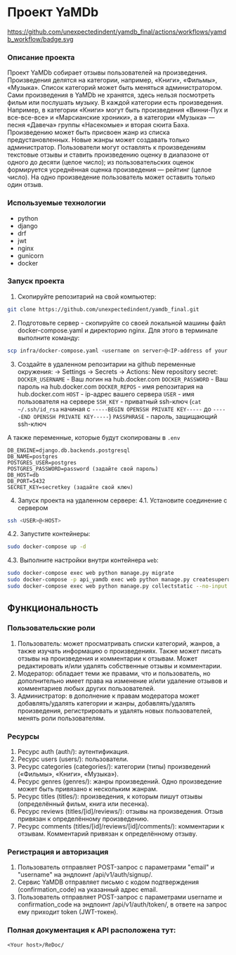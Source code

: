 # Проект YaMDb
https://github.com/unexpectedindent/yamdb_final/actions/workflows/yamdb_workflow/badge.svg

### Описание проекта

Проект YaMDb собирает отзывы пользователей на произведения. Произведения делятся на категории, например, «Книги», «Фильмы», «Музыка». Список категорий может быть меняться администратором.
Сами произведения в YaMDb не хранятся, здесь нельзя посмотреть фильм или послушать музыку.
В каждой категории есть произведения. Например, в категории «Книги» могут быть произведения «Винни-Пух и все-все-все» и «Марсианские хроники», а в категории «Музыка» — песня «Давеча» группы «Насекомые» и вторая сюита Баха.
Произведению может быть присвоен жанр из списка предустановленных. Новые жанры может создавать только администратор.
Пользователи могут оставлять к произведениям текстовые отзывы и ставить произведению оценку в диапазоне от одного до десяти (целое число); из пользовательских оценок формируется усреднённая оценка произведения — рейтинг (целое число). На одно произведение пользователь может оставить только один отзыв.


### Используемые технологии

* python
* django
* drf
* jwt
* nginx
* gunicorn
* docker

### Запуск проекта

1. Скопируйте репозитарий на свой компьютер:
```bash
git clone https://github.com/unexpectedindent/yamdb_final.git
```
2. Подготовьте сервер - скопируйте со своей локальной машины файл docker-compose.yaml и директорию nginx. Для этого в терминале выполните команду:
```bash
scp infra/docker-compose.yaml <username on server>@<IP-address of your server>:/<directory on the server> && scp -r infra/nginx <username on server>@<IP-address of your server>:/<directory on the server>
```
3. Создайте в удаленном репозитарии на github переменные окружения: <Your repository> -> Settings -> Secrets -> Actions: New repository secret:
`DOCKER_USERNAME` - Ваш логин на hub.docker.com
`DOCKER_PASSWORD` - Ваш пароль на hub.docker.com
`DOCKER_REPOS` - имя репозитария на hub.docker.com
`HOST` - ip-адрес вашего сервера
`USER` - имя пользователя на сервере
`SSH_KEY` - приватный ssh-ключ (`cat ~/.ssh/id_rsa` начиная с `-----BEGIN OPENSSH PRIVATE KEY-----` до `-----END OPENSSH PRIVATE KEY-----`)
`PASSPHRASE` - пароль, защищающий ssh-ключ

А также переменные, которые будут скопированы в `.env`
```
DB_ENGINE=django.db.backends.postgresql
DB_NAME=postgres
POSTGRES_USER=postgres
POSTGRES_PASSWORD=password (задайте свой пароль)
DB_HOST=db
DB_PORT=5432
SECRET_KEY=secretkey (задайте свой ключ)
```

4. Запуск проекта на удаленном сервере:
4.1. Установите соединение с сервером
```bash
ssh <USER>@<HOST>
```
4.2. Запустите контейнеры:
```bash
sudo docker-compose up -d
```
4.3. Выполните настройки внутри контейнера `web`:
```bash
sudo docker-compose exec web python manage.py migrate
sudo docker-compose -p api_yamdb exec web python manage.py createsuperuser
sudo docker-compose exec web python manage.py collectstatic --no-input
```

## Функциональность

### Пользовательские роли

1. Пользователь: может просматривать списки категорий, жанров, а также изучать информацию о произведениях. Также может писать отзывы на произведения и комментарии к отзывам. Может редактировать и/или удалять собственные отзывы и комментарии.
2. Модератор: обладает теми же правами, что и пользователь, но дополнительно имеет права на изменение и/или удаление отзывов и комментариев любых других пользователей.
3. Администратор: в дополнение к правам модератора может добавлять/удалять категории и жанры, добавлять/удалять произведения, регистрировать и удалять новых пользователей, менять роли пользователям.


### Ресурсы

1. Ресурс auth (auth/): аутентификация.
2. Ресурс users (users/): пользователи.
3. Ресурс categories (categories/): категории (типы) произведений («Фильмы», «Книги», «Музыка»).
4. Ресурс genres (genres/): жанры произведений. Одно произведение может быть привязано к нескольким жанрам.
5. Ресурс titles (titles/): произведения, к которым пишут отзывы (определённый фильм, книга или песенка).
6. Ресурс reviews (titles/[id]/reviews/): отзывы на произведения. Отзыв привязан к определённому произведению.
7. Ресурс comments (titles/[id]/reviews/[id]/comments/): комментарии к отзывам. Комментарий привязан к определённому отзыву.


### Регистрация и авторизация

1. Пользователь отправляет POST-запрос с параметрами "email" и "username" на эндпоинт /api/v1/auth/signup/.
2. Сервис YaMDB отправляет письмо с кодом подтверждения (confirmation_code) на указанный адрес email.
3. Пользователь отправляет POST-запрос с параметрами username и confirmation_code на эндпоинт /api/v1/auth/token/, в ответе на запрос ему приходит token (JWT-токен).


### Полная документация к API расположена тут:

`<Your host>/ReDoc/`